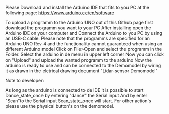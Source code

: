 Please Download and install the Arduino IDE that fits to you PC at the following page: 
https://www.arduino.cc/en/software

To upload a programm to the Arduino UNO out of this Github page first download the programm you want to your PC 
After installing open the Arduino IDE on your computer and Connect the Arduino to you PC by using an USB-C cable. 
Please note that the programms are specified for an Arduino UNO Rev 4 and the functionality cannot guaranteed when using an different Arduino model
Click on File>Open and select the programm in the Folder.
Select the arduino in de menu in upper left corner
Now you can click on "Upload" and upload the wanted programm to the arduino 
Now the arduino is ready to use and can be connected to the Demomodel by wiring it as drawn in the elctrical drawing document "Lidar-sensor Demomodel"

Note to developer:

As long as the arduino is connected to de IDE it is possible to start Dance_state_once by entering "dance" the Serial input 
And by enter "Scan"to the Serial input Scan_state_once will start. For other action's please use the physical button's on the demomodel. 
